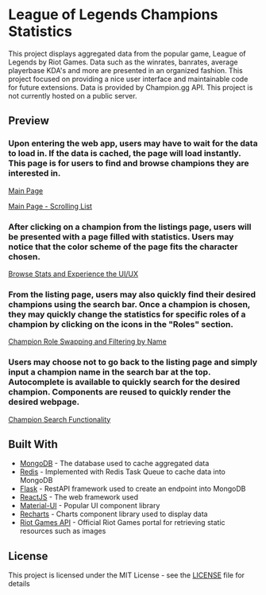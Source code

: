 # League of Legends Champions Statistics

This project displays aggregated data from the popular game, League of Legends by Riot Games. Data such as the winrates, banrates, average playerbase KDA's and more are presented in an organized fashion. This project focused on providing a nice user interface and maintainable code for future extensions. Data is provided by Champion.gg API. This project is not currently hosted on a public server.

## Preview

### Upon entering the web app, users may have to wait for the data to load in. If the data is cached, the page will load instantly. This page is for users to find and browse champions they are interested in.
[Main Page](https://github.com/HenryCWoo/LeagueStats/blob/master/readme_image_resources/Loading.gif)

[Main Page - Scrolling List](https://github.com/HenryCWoo/LeagueStats/blob/master/readme_image_resources/list_scrolling.gif)

### After clicking on a champion from the listings page, users will be presented with a page filled with statistics. Users may notice that the color scheme of the page fits the character chosen.
[Browse Stats and Experience the UI/UX](https://github.com/HenryCWoo/LoLChampionStats/blob/master/readme_image_resources/browse_stats.gif)

### From the listing page, users may also quickly find their desired champions using the search bar. Once a champion is chosen, they may quickly change the statistics for specific roles of a champion by clicking on the icons in the "Roles" section.
[Champion Role Swapping and Filtering by Name](https://github.com/HenryCWoo/LeagueStats/blob/master/readme_image_resources/listing_search_and_roles.gif)

### Users may choose not to go back to the listing page and simply input a champion name in the search bar at the top. Autocomplete is available to quickly search for the desired champion. Components are reused to quickly render the desired webpage.
[Champion Search Functionality](https://github.com/HenryCWoo/LeagueStats/blob/master/readme_image_resources/search_champs.gif)

## Built With

* [MongoDB](https://www.mongodb.com/) - The database used to cache aggregated data
* [Redis](https://redis.io/) - Implemented with Redis Task Queue to cache data into MongoDB
* [Flask](http://flask.pocoo.org/) - RestAPI framework used to create an endpoint into MongoDB
* [ReactJS](https://reactjs.org/) - The web framework used
* [Material-UI](https://material-ui.com/) - Popular UI component library
* [Recharts](http://recharts.org/en-US/) - Charts component library used to display data
* [Riot Games API](https://developer.riotgames.com/) - Official Riot Games portal for retrieving static resources such as images

## License

This project is licensed under the MIT License - see the [LICENSE](LICENSE) file for details

